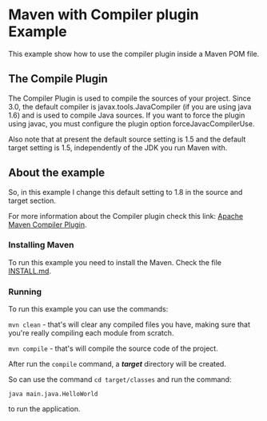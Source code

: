 # Maven with Compiler plugin Example

This example show how to use the compiler plugin inside a Maven POM file.

## The Compile Plugin

The Compiler Plugin is used to compile the sources of your project. Since 3.0, the default compiler is javax.tools.JavaCompiler (if you are using java 1.6) and is used to compile Java sources. If you want to force the plugin using javac, you must configure the plugin option forceJavacCompilerUse.

Also note that at present the default source setting is 1.5 and the default target setting is 1.5, independently of the JDK you run Maven with.

## About the example

So, in this example I change this default setting to 1.8 in the source and target section.

For more information about the Compiler plugin check this link: [Apache Maven Compiler Plugin](https://maven.apache.org/plugins/maven-compiler-plugin/).

### Installing Maven

To run this example you need to install the Maven. Check the file [INSTALL.md](../INSTALL.md).


### Running

To run this example you can use the commands:

`mvn clean` - that's will clear any compiled files you have,
making sure that you're really compiling each module from scratch.

`mvn compile` - that's will compile the source code of the project.

After run the `compile` command, a ***target*** directory will be created.

So can use the command `cd target/classes` and run the command:

```
java main.java.HelloWorld
```

to run the application.
